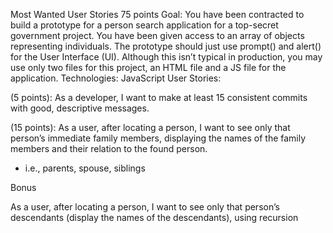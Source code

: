 Most Wanted User Stories
75 points
Goal: You have been contracted to build a prototype for a person search application for a top-secret
government project. You have been given access to an array of objects representing individuals. The 
prototype should just use prompt() and alert() for the User Interface (UI). Although this isn’t typical in 
production, you may use only two files for this project, an HTML file and a JS file for the application.
Technologies: JavaScript
User Stories:

(5 points): As a developer, I want to make at least 15 consistent commits with good, descriptive 
messages.

<!-- (5 points): As a developer, I want to run validation on any user input, ensuring that a user is re-prompted when they provide invalid input. -->

<!-- (10 points): As a user, I want to be able to search for someone based on a single criterion
- You should be able to find and return a list of people who match the search -->
<!-- TODO ask megan if the way we have it is good, or if you need to be able to choose all the traits all at once-->
<!-- (15 points): As a user, I want to be able to search for someone based on multiple traits (up to a 
maximum of five criteria at once).
- i.e., if you search for Gender: male and Eye Color: blue, you should get back a list of people who 
match the search. In this case, it will be only people who are male with blue eyes. -->

<!-- (10 points): As a user, I want to be able to look up someone’s information after I find them with the 
program (display values for the various traits of the found person). -->

<!-- (15 points): As a user, after locating a person, I want to see only that person’s descendants (display the 
names of the descendants). -->

(15 points): As a user, after locating a person, I want to see only that person’s immediate family 
members, displaying the names of the family members and their relation to the found person. 
- i.e., parents, spouse, siblings

Bonus

As a user, after locating a person, I want to see only that person’s descendants (display the names of the 
descendants), using recursion
